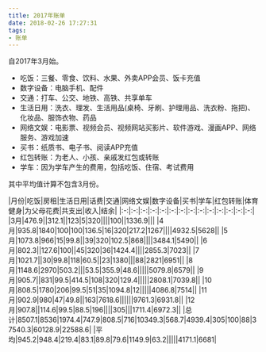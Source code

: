 ```yaml
---
title: 2017年账单
date: 2018-02-26 17:27:31
tags:
- 账单
---
```


自2017年3月始。

- 吃饭：三餐、零食、饮料、水果、外卖APP会员、饭卡充值
- 数字设备：电脑手机、配件
- 交通：打车、公交、地铁、高铁、共享单车
- 生活日用：洗衣、理发、生活用品(桌椅、牙刷、护理用品、洗衣粉、拖把)、化妆品、服饰衣物、药品
- 网络文娱：电影票、视频会员、视频网站买影片、软件游戏、漫画APP、网络服务、游戏加速
- 买书：纸质书、电子书、阅读APP充值
- 红包转账：为老人、小孩、亲戚发红包或转账
- 学车：因为学车产生的费用，包括吃饭、住宿、考试费用

其中平均值计算不包含3月份。

|月份|吃饭|房租|生活日用|话费|交通|网络文娱|数字设备|买书|学车|红包转账|体育健身|为父母花费|共支出|收入|结余|
|:-:|:-:|:-:|:-:|:-:|:-:|:-:|:-:|:-:|:-:|:-:|:-:|:-:|:-:|
|3月|476.9||312.1||123|5|320||||100||1336.9|||
|4月|935.8|1840|100|100|136.5|16|320|217.2|1267||||4932.5|5628||
|5月|1073.8|966|15|99.8||39|320|102.5|868||||3484.1|5490||
|6月|802.3||127.6|100||45|320|36|1424.4||||2855.3|7023||
|7月|1021.7||30|99.8|118|60.5||23|1380|||88|2821|6951||
|8月|1148.6|2970|503.2|||53.5|355.9|48.6|||||5079.8|6579||
|9月|905.7||831|99.5|414.5|108|320|129.4|||||2808.1|7039.8||
|10月|808.5|1780|206|99.5|51|35|1094.8|12|||||4086.8|7514||
|11月|902.9|980|47|49.8||163|7618.6||||||9761.3|6931.8||
|12月|907.8||114.6|99.5|88.5|196||||305|||1711.4|6972.3||
|总计|8507.1|8536|1974.4|747.9|808.5|716|10349.3|568.7|4939.4|305|100|88|37540.3|60128.9|22588.6|
|平均|945.2|948.4|219.4|83.1|89.8|79.6|1149.9|63.2|||||4171.1|6681|
